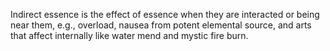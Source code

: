 Indirect essence is the effect of essence when they are interacted or being near them, e.g., overload, nausea from potent elemental source, and arts that affect internally like water mend and mystic fire burn.
